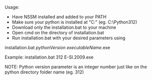 Usage:

- Have NSSM installed and added to your PATH
- Make sure your python is installed at "C:\" (eg. C:\Python312)
- Download only the installation.bat to your machine
- Open cmd on the directory of installation.bat
- Run installation.bat with your desired parameters using

installation.bat *pythonVersion* *executableName*.exe

Example:
installation.bat 312 E-SI.2009.exe

NOTE: Python version parameter is an integer number just like on the python directory folder name (eg. 312)
